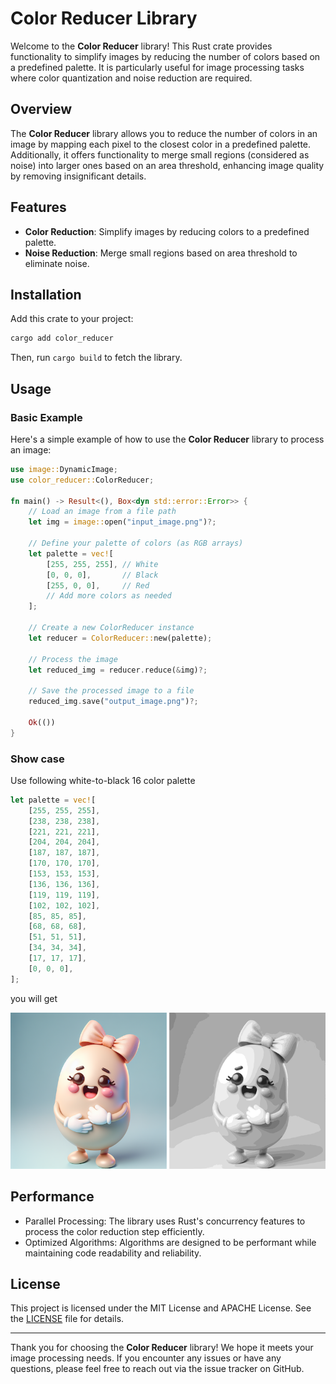 # Color Reducer Library

Welcome to the **Color Reducer** library! This Rust crate provides functionality to simplify images by reducing the number of colors based on a predefined palette. It is particularly useful for image processing tasks where color quantization and noise reduction are required.

## Overview

The **Color Reducer** library allows you to reduce the number of colors in an image by mapping each pixel to the closest color in a predefined palette. Additionally, it offers functionality to merge small regions (considered as noise) into larger ones based on an area threshold, enhancing image quality by removing insignificant details.

## Features

- **Color Reduction**: Simplify images by reducing colors to a predefined palette.
- **Noise Reduction**: Merge small regions based on area threshold to eliminate noise.

## Installation

Add this crate to your project:

```bash
cargo add color_reducer
```

Then, run `cargo build` to fetch the library.

## Usage

### Basic Example

Here's a simple example of how to use the **Color Reducer** library to process an image:

```rust
use image::DynamicImage;
use color_reducer::ColorReducer;

fn main() -> Result<(), Box<dyn std::error::Error>> {
    // Load an image from a file path
    let img = image::open("input_image.png")?;

    // Define your palette of colors (as RGB arrays)
    let palette = vec![
        [255, 255, 255], // White
        [0, 0, 0],       // Black
        [255, 0, 0],     // Red
        // Add more colors as needed
    ];

    // Create a new ColorReducer instance
    let reducer = ColorReducer::new(palette);

    // Process the image
    let reduced_img = reducer.reduce(&img)?;

    // Save the processed image to a file
    reduced_img.save("output_image.png")?;

    Ok(())
}
```

### Show case

Use following white-to-black 16 color palette

```rust
let palette = vec![
    [255, 255, 255],
    [238, 238, 238],
    [221, 221, 221],
    [204, 204, 204],
    [187, 187, 187],
    [170, 170, 170],
    [153, 153, 153],
    [136, 136, 136],
    [119, 119, 119],
    [102, 102, 102],
    [85, 85, 85],
    [68, 68, 68],
    [51, 51, 51],
    [34, 34, 34],
    [17, 17, 17],
    [0, 0, 0],
];
```

you will get

![](https://raw.githubusercontent.com/AllenDang/pubstuff/refs/heads/master/images/color_reducer_result_demo.png)

## Performance

- Parallel Processing: The library uses Rust's concurrency features to process the color reduction step efficiently.
- Optimized Algorithms: Algorithms are designed to be performant while maintaining code readability and reliability.

## License

This project is licensed under the MIT License and APACHE License. See the [LICENSE](LICENSE) file for details.

---

Thank you for choosing the **Color Reducer** library! We hope it meets your image processing needs. If you encounter any issues or have any questions, please feel free to reach out via the issue tracker on GitHub.

